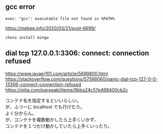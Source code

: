 ## gcc error
```
exec: "gcc": executable file not found in %PATH%
```

https://mebee.info/2020/03/21/post-6699/
```
choco install mingw
```

## dial tcp 127.0.0.1:3306: connect: connection refused
https://www.javaer101.com/article/5699800.html  
https://stackoverflow.com/questions/57566060/panic-dial-tcp-127-0-0-13306-connect-connection-refused  
https://qiita.com/paragaki/items/9bba24c57e468400cb2c  

コンテナ名を指定するといいらしい。  
が、ふつーに localhost でも行けたり。  
よく分からん。  
が、コンテナを複数動かしたら上手くいかず、  
コンテナを１つだけ動かしていたら上手くいったり。  

